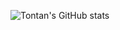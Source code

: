 ![Tontan's GitHub stats](https://github-readme-stats.vercel.app/api?username=tontan2545&count_private=true&show_icons=true&bg_color=30,e96443,904e95&title_color=fff&text_color=fff&icon_color=fff)


<!--
**tontan2545/tontan2545** is a ✨ _special_ ✨ repository because its `README.md` (this file) appears on your GitHub profile.

Here are some ideas to get you started:

- 🔭 I’m currently working on ...
- 🌱 I’m currently learning ...
- 👯 I’m looking to collaborate on ...
- 🤔 I’m looking for help with ...
- 💬 Ask me about ...
- 📫 How to reach me: ...
- 😄 Pronouns: ...
- ⚡ Fun fact: ...
-->
